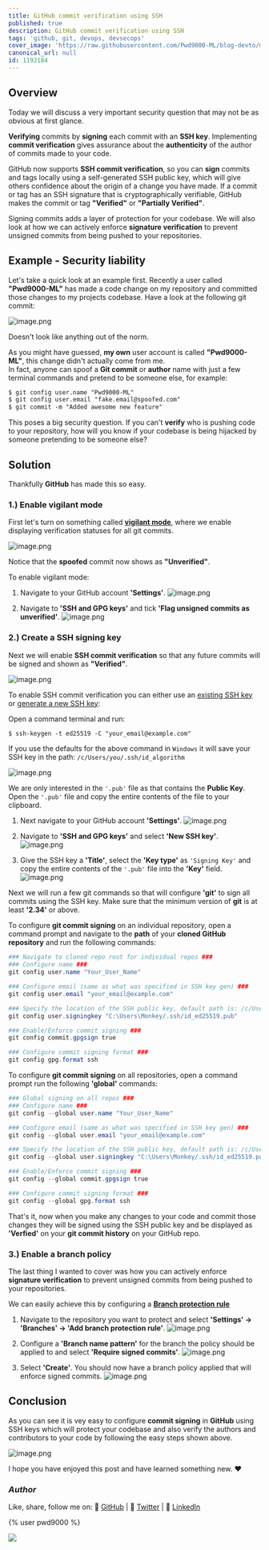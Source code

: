 ```yaml
---
title: GitHub commit verification using SSH
published: true
description: GitHub commit verification using SSH
tags: 'github, git, devops, devsecops'
cover_image: 'https://raw.githubusercontent.com/Pwd9000-ML/blog-devto/main/posts/2022/GitHub-Verified-Commits-SSH/assets/main.png'
canonical_url: null
id: 1192184
---
```


## Overview

Today we will discuss a very important security question that may not be as obvious at first glance.

**Verifying** commits by **signing** each commit with an **SSH key**. Implementing **commit verification** gives assurance about the **authenticity** of the author of commits made to your code.

GitHub now supports **SSH commit verification**, so you can **sign** commits and tags locally using a self-generated SSH public key, which will give others confidence about the origin of a change you have made. If a commit or tag has an SSH signature that is cryptographically verifiable, GitHub makes the commit or tag **"Verified"** or **"Partially Verified"**.

Signing commits adds a layer of protection for your codebase. We will also look at how we can actively enforce **signature verification** to prevent unsigned commits from being pushed to your repositories.

## Example - Security liability

Let's take a quick look at an example first. Recently a user called **"Pwd9000-ML"** has made a code change on my repository and committed those changes to my projects codebase. Have a look at the following git commit:

![image.png](https://raw.githubusercontent.com/Pwd9000-ML/blog-devto/main/posts/2022/GitHub-Verified-Commits-SSH/assets/fake01.png)

Doesn't look like anything out of the norm.

As you might have guessed, **my own** user account is called **"Pwd9000-ML"**, this change didn't actually come from me.  
In fact, anyone can spoof a **Git commit** or **author** name with just a few terminal commands and pretend to be someone else, for example:

```txt
$ git config user.name "Pwd9000-ML"
$ git config user.email "fake.email@spoofed.com"
$ git commit -m "Added awesome new feature"
```

This poses a big security question. If you can't **verify** who is pushing code to your repository, how will you know if your codebase is being hijacked by someone pretending to be someone else?

## Solution

Thankfully **GitHub** has made this so easy.

### 1.) Enable vigilant mode

First let's turn on something called **[vigilant mode](https://docs.github.com/en/authentication/managing-commit-signature-verification/displaying-verification-statuses-for-all-of-your-commits)**, where we enable displaying verification statuses for all git commits.

![image.png](https://raw.githubusercontent.com/Pwd9000-ML/blog-devto/main/posts/2022/GitHub-Verified-Commits-SSH/assets/fake02.png)

Notice that the **spoofed** commit now shows as **"Unverified"**.

To enable vigilant mode:

1. Navigate to your GitHub account **'Settings'**. ![image.png](https://raw.githubusercontent.com/Pwd9000-ML/blog-devto/main/posts/2022/GitHub-Verified-Commits-SSH/assets/vig01.png)

2. Navigate to **'SSH and GPG keys'** and tick **'Flag unsigned commits as unverified'**. ![image.png](https://raw.githubusercontent.com/Pwd9000-ML/blog-devto/main/posts/2022/GitHub-Verified-Commits-SSH/assets/vig02.png)

### 2.) Create a SSH signing key

Next we will enable **SSH commit verification** so that any future commits will be signed and shown as **"Verified"**.

![image.png](https://raw.githubusercontent.com/Pwd9000-ML/blog-devto/main/posts/2022/GitHub-Verified-Commits-SSH/assets/veri01.png)

To enable SSH commit verification you can either use an [existing SSH key](https://docs.github.com/en/authentication/connecting-to-github-with-ssh/checking-for-existing-ssh-keys) or [generate a new SSH key](https://docs.github.com/en/authentication/connecting-to-github-with-ssh/generating-a-new-ssh-key-and-adding-it-to-the-ssh-agent):  

Open a command terminal and run:

```txt
$ ssh-keygen -t ed25519 -C "your_email@example.com"  
```

If you use the defaults for the above command in `Windows` it will save your SSH key in the path: `/c/Users/you/.ssh/id_algorithm`  

![image.png](https://raw.githubusercontent.com/Pwd9000-ML/blog-devto/main/posts/2022/GitHub-Verified-Commits-SSH/assets/veri02.png)  

We are only interested in the `'.pub'` file as that contains the **Public Key**. Open the `'.pub'` file and copy the entire contents of the file to your clipboard.  

1. Next navigate to your GitHub account **'Settings'**. ![image.png](https://raw.githubusercontent.com/Pwd9000-ML/blog-devto/main/posts/2022/GitHub-Verified-Commits-SSH/assets/vig01.png)  

2. Navigate to **'SSH and GPG keys'** and select **'New SSH key'**. ![image.png](https://raw.githubusercontent.com/Pwd9000-ML/blog-devto/main/posts/2022/GitHub-Verified-Commits-SSH/assets/veri03.png)

3. Give the SSH key a **'Title'**, select the **'Key type'** as `'Signing Key'` and copy the entire contents of the `'.pub'` file into the **'Key'** field. ![image.png](https://raw.githubusercontent.com/Pwd9000-ML/blog-devto/main/posts/2022/GitHub-Verified-Commits-SSH/assets/veri04.png)  

Next we will run a few git commands so that will configure **'git'** to sign all commits using the SSH key. Make sure that the minimum version of **git** is at least **'2.34'** or above.  

To configure **git commit signing** on an individual repository, open a command prompt and navigate to the **path** of your **cloned GitHub repository** and run the following commands:  

```powershell
### Navigate to cloned repo root for individual repos ###
### Configure name ###
git config user.name "Your_User_Name"

### Configure email (same as what was specified in SSH key gen) ###
git config user.email "your_email@example.com"

### Specify the location of the SSH public key, default path is: /c/Users/you/.ssh/id_algorithm ###
git config user.signingkey "C:\Users\Monkey/.ssh/id_ed25519.pub"

### Enable/Enforce commit signing ###
git config commit.gpgsign true

### Configure commit signing format ###
git config gpg.format ssh
```

To configure **git commit signing** on all repositories, open a command prompt run the following **'global'** commands:  

```powershell
### Global signing on all repos ###
### Configure name ###
git config --global user.name "Your_User_Name"

### Configure email (same as what was specified in SSH key gen) ###
git config --global user.email "your_email@example.com"

### Specify the location of the SSH public key, default path is: /c/Users/you/.ssh/id_algorithm ###
git config --global user.signingkey "C:\Users\Monkey/.ssh/id_ed25519.pub"

### Enable/Enforce commit signing ###
git config --global commit.gpgsign true

### Configure commit signing format ###
git config --global gpg.format ssh
```

That's it, now when you make any changes to your code and commit those changes they will be signed using the SSH public key and be displayed as **'Verfied'** on your **git commit history** on your GitHub repo.  

### 3.) Enable a branch policy  

The last thing I wanted to cover was how you can actively enforce **signature verification** to prevent unsigned commits from being pushed to your repositories.  

We can easily achieve this by configuring a **[Branch protection rule](https://docs.github.com/en/repositories/configuring-branches-and-merges-in-your-repository/defining-the-mergeability-of-pull-requests/managing-a-branch-protection-rule)**  

1. Navigate to the repository you want to protect and select **'Settings' -> 'Branches' -> 'Add branch protection rule'**.  ![image.png](https://raw.githubusercontent.com/Pwd9000-ML/blog-devto/main/posts/2022/GitHub-Verified-Commits-SSH/assets/pol01.png)  

2. Configure a **'Branch name pattern'** for the branch the policy should be applied to and select **'Require signed commits'**.  ![image.png](https://raw.githubusercontent.com/Pwd9000-ML/blog-devto/main/posts/2022/GitHub-Verified-Commits-SSH/assets/pol02.png)  

3. Select **'Create'**. You should now have a branch policy applied that will enforce signed commits.  ![image.png](https://raw.githubusercontent.com/Pwd9000-ML/blog-devto/main/posts/2022/GitHub-Verified-Commits-SSH/assets/pol03.png)  

## Conclusion

As you can see it is vey easy to configure **commit signing** in **GitHub** using SSH keys which will protect your codebase and also verify the authors and contributors to your code by following the easy steps shown above.  

![image.png](https://raw.githubusercontent.com/Pwd9000-ML/blog-devto/main/posts/2022/GitHub-Verified-Commits-SSH/assets/final.png)  

I hope you have enjoyed this post and have learned something new. :heart:

### _Author_

Like, share, follow me on: :octopus: [GitHub](https://github.com/Pwd9000-ML) | :penguin: [Twitter](https://twitter.com/pwd9000) | :space_invader: [LinkedIn](https://www.linkedin.com/in/marcel-l-61b0a96b/)

{% user pwd9000 %}

<a href="https://www.buymeacoffee.com/pwd9000"><img src="https://img.buymeacoffee.com/button-api/?text=Buy me a coffee&emoji=&slug=pwd9000&button_colour=FFDD00&font_colour=000000&font_family=Cookie&outline_colour=000000&coffee_colour=ffffff"></a>
